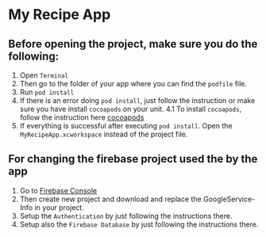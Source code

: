 # My Recipe App

## Before opening the project, make sure you do the following:
1. Open `Terminal`
2. Then go to the folder of your app where you can find the `podfile` file.
3. Run `pod install`
4. If there is an error doing `pod install`, just follow the instruction or make sure you have install `cocoapods` on your unit.
   4.1 To install `cocoapods`, follow the instruction here [cocoapods](https://guides.cocoapods.org/using/getting-started.html)
6. If everything is successful after executing `pod install`. Open the `MyRecipeApp.xcworkspace` instead of the project file.

## For changing the firebase project used the by the app
1. Go to [Firebase Console](https://console.firebase.google.com/)
2. Then create new project and download and replace the GoogleService-Info in your project.
3. Setup the `Authentication` by just following the instructions there.
4. Setup also the `Firebase Database` by just following the instructions there.


